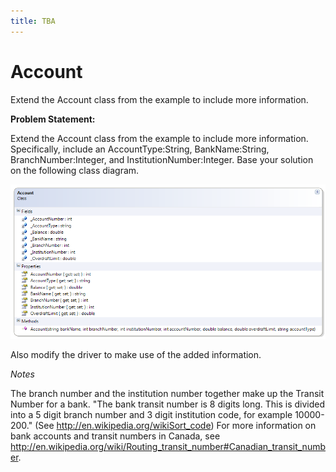 ```yaml
---
title: TBA
---
```

# Account

Extend the Account class from the example to include more information.

**Problem Statement:**

Extend the Account class from the example to include more information. Specifically, include an AccountType:String, BankName:String, BranchNumber:Integer, and InstitutionNumber:Integer. Base your solution on the following class diagram.

![Account Class Diagram](./C-Account-2.png)

Also modify the driver to make use of the added information.

*Notes*

The branch number and the institution number together make up the Transit Number for a bank. "The bank transit number is 8 digits long. This is divided into a 5 digit branch number and 3 digit institution code, for example 10000-200." (See http://en.wikipedia.org/wikiSort_code)
For more information on bank accounts and transit numbers in Canada, see http://en.wikipedia.org/wiki/Routing_transit_number#Canadian_transit_number.
